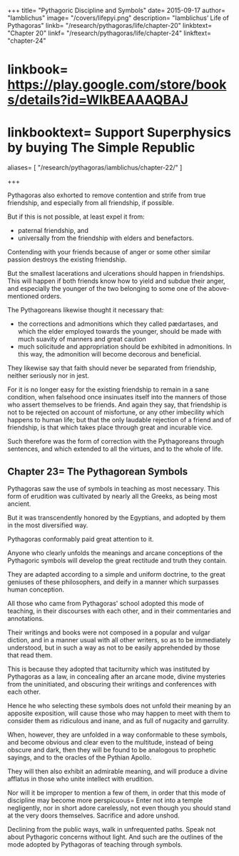 +++
title= "Pythagoric Discipline and Symbols"
date= 2015-09-17
author= "Iamblichus"
image= "/covers/lifepyi.png"
description= "Iamblichus’ Life of Pythagoras"
linkb= "/research/pythagoras/life/chapter-20"
linkbtext= "Chapter 20"
linkf= "/research/pythagoras/life/chapter-24"
linkftext= "chapter-24"
# linkbook= https://play.google.com/store/books/details?id=WlkBEAAAQBAJ
# linkbooktext= Support Superphysics by buying The Simple Republic
aliases= [
  "/research/pythagoras/iamblichus/chapter-22/"
]

+++

<!-- Another mode also of erudition is transmitted to us, which was effected through Pythagoric precepts, and sentences which extended to human life and human opinions; a few of which out of many I shall narrate.  -->

Pythagoras also exhorted to <!-- Another Pythagoric erudition is an exhortation to --> remove contention and strife from true friendship, and especially from all friendship, if possible. 

But if this is not possible, at least expel it from:
- paternal friendship, and 
- universally from the friendship with elders and benefactors. 

Contending with your friends because of anger <!--  pervicaciously with such as these, anger --> or some other similar passion <!-- intervening, is not to preserve, [but --> destroys the existing friendship. 

But the smallest lacerations and ulcerations should happen in friendships. This will happen if both friends know how to yield and subdue their anger, and especially the younger of the two belonging to some one of the above-mentioned orders. 

The Pythagoreans likewise thought it necessary that:
- the corrections and admonitions which they called pædartases, and which the elder employed towards the younger, should be made with much suavity of manners and great caution
- much solicitude and appropriation should be exhibited in admonitions. In this way, the admonition will become decorous and beneficial. 

They likewise say that faith should never be separated from friendship, neither seriously nor in jest. 

For it is no longer easy for the existing friendship to remain in a sane condition, when falsehood once insinuates itself into the manners of those who assert themselves to be friends. And again they say, that friendship is not to be rejected on account of misfortune, or any other imbecility which happens to human life; but that the only laudable rejection of a friend and of friendship, is that which takes place through great and incurable vice. 

Such therefore was the form of correction with the Pythagoreans through sentences, and which extended to all the virtues, and to the whole of life.


## Chapter 23= The Pythagorean Symbols

Pythagoras saw the use of symbols in teaching as most necessary. This form of erudition was cultivated by nearly all the Greeks, as being most ancient. 

But it was transcendently honored by the Egyptians, and adopted by them in the most diversified way. 

Pythagoras conformably paid great attention to it. 

Anyone who clearly unfolds the meanings and arcane conceptions of the Pythagoric symbols will develop the great rectitude and truth they contain. <!-- , and liberate them from their enigmatic form.  -->

They are adapted according to a simple and uniform doctrine, to the great geniuses of these philosophers, and deify in a manner which surpasses human conception. 

All those who came from Pythagoras' school adopted this mode of teaching, in their discourses with each other, and in their commentaries and annotations. 

<!-- For those who , and especially the most ancient Pythagoreans, and also those young men who were the disciples of Pythagoras when he was an old man, viz. Philolaus and Eurytus, Charondas and Zaleucus, and Brysson, the elder Archytas also, and Aristæus, Lysis and Empedocles, Zanolxis and Epimenides, Milo and Leucippus, Alcmæon, Hippasus and Thymaridas, and all of that age, consisting of a multitude of learned men, and who were above measure excellent -->

Their writings and books were not composed in a popular and vulgar diction, and in a manner usual with all other writers, so as to be immediately understood, but in such a way as not to be easily apprehended by those that read them.

This is because they adopted that taciturnity which was instituted by Pythagoras as a law, in concealing after an arcane mode, divine mysteries from the uninitiated, and obscuring their writings and conferences with each other.

Hence he who selecting these symbols does not unfold their meaning by an apposite exposition, will cause those who may happen to meet with them to consider them as ridiculous and inane, and as full of nugacity and garrulity. 

When, however, they are unfolded in a way conformable to these symbols, and become obvious and clear even to the multitude, instead of being obscure and dark, then they will be found to be analogous to prophetic sayings, and to the oracles of the Pythian Apollo. 

They will then also exhibit an admirable meaning, and will produce a divine afflatus in those who unite intellect with erudition. 

Nor will it be improper to mention a few of them, in order that this mode of discipline may become more perspicuous= Enter not into a temple negligently, nor in short adore carelessly, not even though you should stand at the very doors themselves. Sacrifice and adore unshod. 

Declining from the public ways, walk in unfrequented paths. Speak not about Pythagoric concerns without light. And such are the outlines of the mode adopted by Pythagoras of teaching through symbols.

